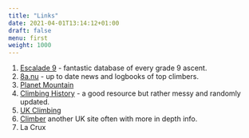 ```yaml
---
title: "Links"
date: 2021-04-01T13:14:12+01:00
draft: false
menu: first
weight: 1000
---
```



1. [Escalade 9](http://escalade9.wifeo.com/) - fantastic database of every grade 9 ascent.
2. [8a.nu](https://8a.nu) - up to date news and logbooks of top climbers.
3. [Planet Mountain](https://www.planetmountain.com/)
4. [Climbing History](https://climbing-history.org/) - a good resource but rather messy and randomly updated.
5. [UK Climbing](https://www.ukclimbing.com/)
6. [Climber](https://www.climber.co.uk/) another UK site often with more in depth info.
7. La Crux

